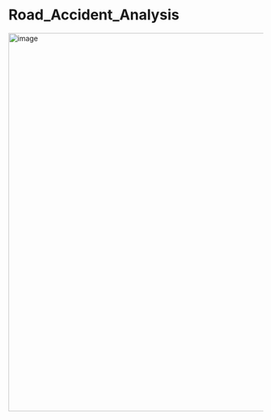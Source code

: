 # Road_Accident_Analysis

<img width="1339" height="748" alt="image" src="https://github.com/user-attachments/assets/e23e4d86-e565-434a-a15a-d87f00dbcfff" />

